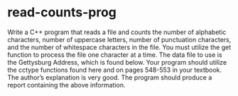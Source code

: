 # read-counts-prog
Write a C++ program that reads a file and counts the number of alphabetic characters, number of uppercase letters, 
number of punctuation characters, and the number of whitespace characters in the file. You must utilize the get function 
to process the file one character at a time. The data file to use is the Gettysburg Address, which is found below. 
Your program should utilize the cctype functions found here and on pages 548-553 in your textbook. The author’s explanation is very good. 
The program should produce a report containing the above information.

